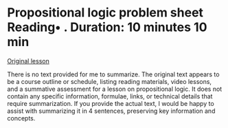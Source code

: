 # Propositional logic problem sheet Reading• . Duration: 10 minutes 10 min

[Original lesson](https://www.coursera.org/learn/uol-discrete-mathematics/supplement/vLPfe/propositional-logic-problem-sheet)

There is no text provided for me to summarize. The original text appears to be a course outline or schedule, listing reading materials, video lessons, and a summative assessment for a lesson on propositional logic. It does not contain any specific information, formulae, links, or technical details that require summarization. If you provide the actual text, I would be happy to assist with summarizing it in 4 sentences, preserving key information and concepts.

